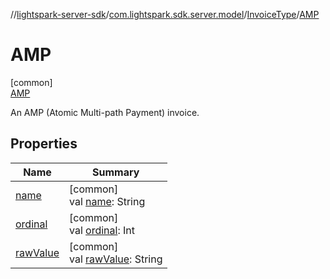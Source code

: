 //[lightspark-server-sdk](../../../../index.md)/[com.lightspark.sdk.server.model](../../index.md)/[InvoiceType](../index.md)/[AMP](index.md)

# AMP

[common]\
[AMP](index.md)

An AMP (Atomic Multi-path Payment) invoice.

## Properties

| Name | Summary |
|---|---|
| [name](../../-withdrawal-request-status/-f-u-t-u-r-e_-v-a-l-u-e/index.md#-372974862%2FProperties%2F-1086033721) | [common]<br>val [name](../../-withdrawal-request-status/-f-u-t-u-r-e_-v-a-l-u-e/index.md#-372974862%2FProperties%2F-1086033721): String |
| [ordinal](../../-withdrawal-request-status/-f-u-t-u-r-e_-v-a-l-u-e/index.md#-739389684%2FProperties%2F-1086033721) | [common]<br>val [ordinal](../../-withdrawal-request-status/-f-u-t-u-r-e_-v-a-l-u-e/index.md#-739389684%2FProperties%2F-1086033721): Int |
| [rawValue](../raw-value.md) | [common]<br>val [rawValue](../raw-value.md): String |
